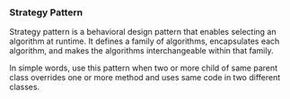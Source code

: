 <h3>Strategy Pattern</h3>
<p>Strategy pattern is a behavioral design pattern that enables selecting an algorithm at runtime. It defines a family of algorithms, encapsulates each algorithm, and makes the algorithms interchangeable within that family.</p>
<p>In simple words, use this pattern when two or more child of same parent class overrides one or more method and uses same code in two different classes.</p>